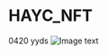 # HAYC_NFT
0420 yyds
![Image text](https://github.com/HightechApeYachtClub/HAYC_NFT/blob/main/test.jpg)
